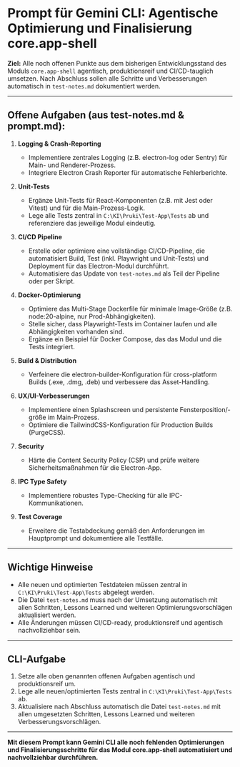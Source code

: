 # Prompt für Gemini CLI: Agentische Optimierung und Finalisierung core.app-shell

**Ziel:**
Alle noch offenen Punkte aus dem bisherigen Entwicklungsstand des Moduls `core.app-shell` agentisch, produktionsreif und CI/CD-tauglich umsetzen. Nach Abschluss sollen alle Schritte und Verbesserungen automatisch in `test-notes.md` dokumentiert werden.

---

## Offene Aufgaben (aus test-notes.md & prompt.md):

1. **Logging & Crash-Reporting**
   - Implementiere zentrales Logging (z.B. electron-log oder Sentry) für Main- und Renderer-Prozess.
   - Integriere Electron Crash Reporter für automatische Fehlerberichte.

2. **Unit-Tests**
   - Ergänze Unit-Tests für React-Komponenten (z.B. mit Jest oder Vitest) und für die Main-Prozess-Logik.
   - Lege alle Tests zentral in `C:\KI\Pruki\Test-App\Tests` ab und referenziere das jeweilige Modul eindeutig.

3. **CI/CD Pipeline**
   - Erstelle oder optimiere eine vollständige CI/CD-Pipeline, die automatisiert Build, Test (inkl. Playwright und Unit-Tests) und Deployment für das Electron-Modul durchführt.
   - Automatisiere das Update von `test-notes.md` als Teil der Pipeline oder per Skript.

4. **Docker-Optimierung**
   - Optimiere das Multi-Stage Dockerfile für minimale Image-Größe (z.B. node:20-alpine, nur Prod-Abhängigkeiten).
   - Stelle sicher, dass Playwright-Tests im Container laufen und alle Abhängigkeiten vorhanden sind.
   - Ergänze ein Beispiel für Docker Compose, das das Modul und die Tests integriert.

5. **Build & Distribution**
   - Verfeinere die electron-builder-Konfiguration für cross-platform Builds (.exe, .dmg, .deb) und verbessere das Asset-Handling.

6. **UX/UI-Verbesserungen**
   - Implementiere einen Splashscreen und persistente Fensterposition/-größe im Main-Prozess.
   - Optimiere die TailwindCSS-Konfiguration für Production Builds (PurgeCSS).

7. **Security**
   - Härte die Content Security Policy (CSP) und prüfe weitere Sicherheitsmaßnahmen für die Electron-App.

8. **IPC Type Safety**
   - Implementiere robustes Type-Checking für alle IPC-Kommunikationen.

9. **Test Coverage**
   - Erweitere die Testabdeckung gemäß den Anforderungen im Hauptprompt und dokumentiere alle Testfälle.

---

## Wichtige Hinweise
- Alle neuen und optimierten Testdateien müssen zentral in `C:\KI\Pruki\Test-App\Tests` abgelegt werden.
- Die Datei `test-notes.md` muss nach der Umsetzung automatisch mit allen Schritten, Lessons Learned und weiteren Optimierungsvorschlägen aktualisiert werden.
- Alle Änderungen müssen CI/CD-ready, produktionsreif und agentisch nachvollziehbar sein.

---

## CLI-Aufgabe
1. Setze alle oben genannten offenen Aufgaben agentisch und produktionsreif um.
2. Lege alle neuen/optimierten Tests zentral in `C:\KI\Pruki\Test-App\Tests` ab.
3. Aktualisiere nach Abschluss automatisch die Datei `test-notes.md` mit allen umgesetzten Schritten, Lessons Learned und weiteren Verbesserungsvorschlägen.

---

**Mit diesem Prompt kann Gemini CLI alle noch fehlenden Optimierungen und Finalisierungsschritte für das Modul core.app-shell automatisiert und nachvollziehbar durchführen.**
